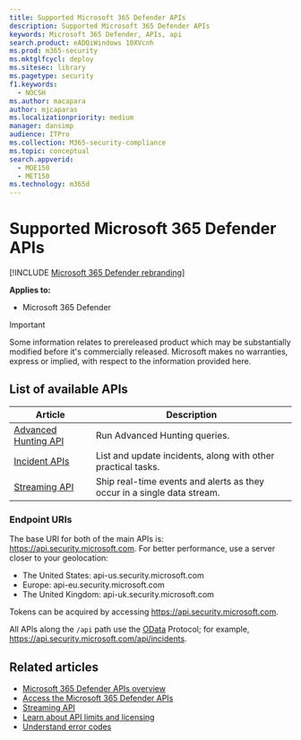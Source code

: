 ```yaml
---
title: Supported Microsoft 365 Defender APIs
description: Supported Microsoft 365 Defender APIs
keywords: Microsoft 365 Defender, APIs, api
search.product: eADQiWindows 10XVcnh
ms.prod: m365-security
ms.mktglfcycl: deploy
ms.sitesec: library
ms.pagetype: security
f1.keywords: 
  - NOCSH
ms.author: macapara
author: mjcaparas
ms.localizationpriority: medium
manager: dansimp
audience: ITPro
ms.collection: M365-security-compliance
ms.topic: conceptual
search.appverid: 
  - MOE150
  - MET150
ms.technology: m365d
---
```


# Supported Microsoft 365 Defender APIs 

[!INCLUDE [Microsoft 365 Defender rebranding](../includes/microsoft-defender.md)]

**Applies to:**
- Microsoft 365 Defender

> [!IMPORTANT]
> Some information relates to prereleased product which may be substantially modified before it's commercially released. Microsoft makes no warranties, express or implied, with respect to the information provided here.

## List of available APIs

Article | Description
-|-
[Advanced Hunting API](api-advanced-hunting.md) | Run Advanced Hunting queries.
[Incident APIs](api-incident.md) | List and update incidents, along with other practical tasks.
[Streaming API](streaming-api.md) | Ship real-time events and alerts as they occur in a single data stream.

### Endpoint URIs

The base URI for both of the main APIs is: https://api.security.microsoft.com. For better performance, use a server closer to your geolocation:

- The United States: api-us.security.microsoft.com
- Europe: api-eu.security.microsoft.com
- The United Kingdom: api-uk.security.microsoft.com

Tokens can be acquired by accessing https://api.security.microsoft.com.

All APIs along the `/api` path use the [OData](/odata/overview) Protocol; for example, https://api.security.microsoft.com/api/incidents.

## Related articles

- [Microsoft 365 Defender APIs overview](api-overview.md)
- [Access the Microsoft 365 Defender APIs](api-access.md)
- [Streaming API](../defender-endpoint/raw-data-export.md)
- [Learn about API limits and licensing](api-terms.md)
- [Understand error codes](api-error-codes.md)

